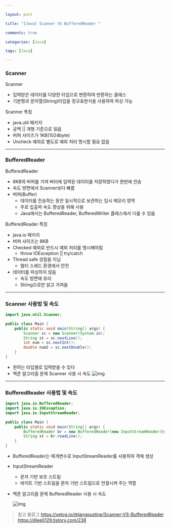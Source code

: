```yaml
---

layout: post

title: "[Java] Scanner VS BufferedReader "

comments: true

categories: [Java]

tags: [Java]

---
```


### Scanner

Scanner

- 입력받은 데이터를 다양한 타입으로 변환하여 반환하는 클래스
- 기본형과 문자열(String)타입을 정규표현식을 사용하여 파싱 가능

Scanner 특징

- java.util 패키지
- 공백 || 개행 기준으로 읽음
- 버퍼 사이즈가 1KB(1024byte)
- Uncheck 예외로 별도로 예외 처리 명시할 필요 없음

------

### BufferedReader

BufferedReader

- 8KB의 버퍼를 가져 버터에 입력된 데이터를 저장하였다가 한번에 전송
- 속도 방면에서 Scanner보다 빠름
- 버퍼(Buffer)
  - 데이터를 전송하는 동안 일시적으로 보관하는 임시 메모리 영역
  - 주로 입출력 속도 향상을 위해 사용
  - Java에서는 BufferedReader, BufferedWriter 클래스에서 다룰 수 있음

BufferedReader 특징

- java.io 패키지
- 버퍼 사이즈는 8KB
- Checked 예외로 반드시 예외 처리를 명시해야힘
  - throw IOException || try/catch
- Thread safe 성질을 지님
  - 멀티 스레드 환경에서 안전
- 데이터를 파싱하지 않음
  - 속도 방면에 유리
  - String으로만 읽고 가져옴

------

### Scanner 사용법 및 속도

```java
import java.util.Scanner;

public class Main {
    public static void main(String[] args) {
        Scanner sc = new Scanner(System.in);
        String st = sc.nextLine();
        int num = sc.nextInt();
        double num2 = sc.nextDouble();
    }
}
```

- 원하는 타입별로 입력받을 수 있다
- 백준 알고리즘 문제 Scanner 사용 시 속도
  ![img](https://velog.velcdn.com/images/hyoreal51/post/c1d0ef0f-c0a4-48fc-ad70-c01deaa2cf71/image.png)

------

### BufferedReader 사용법 및 속도

```java
import java.io.BufferedReader;
import java.io.IOException;
import java.io.InputStreamReader;

public class Main {
    public static void main(String[] args) {
        BufferedReader br = new BufferedReader(new InputStreamReader(System.in));
        String st = br.readLine();
    }
}
```

- BufferedReader는 매개변수로 InputStreamReader를 사용하여 객체 생성

- InputStreamReader

  - 문자 기반 보조 스트림
  - 바이트 기반 스트림을 문자 기반 스트림으로 연결시켜 주는 역할

- 백준 알고리즘 문제 BufferedReader 사용 시 속도

  ![img](https://velog.velcdn.com/images/hyoreal51/post/62b8d939-d124-42af-a3c6-5e751051e643/image.png)

> 참고 블로그
> https://velog.io/@langoustine/Scanner-VS-BufferedReader
> https://dlee0129.tistory.com/238